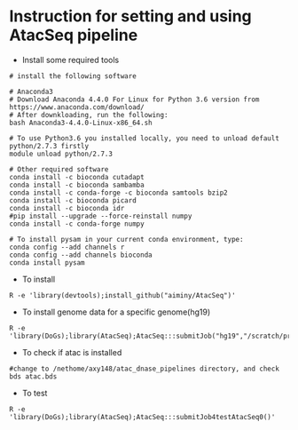 # Instruction for setting and using AtacSeq pipeline

* Install some required tools
```{}
# install the following software

# Anaconda3
# Download Anaconda 4.4.0 For Linux for Python 3.6 version from https://www.anaconda.com/download/
# After downkloading, run the following:
bash Anaconda3-4.4.0-Linux-x86_64.sh

# To use Python3.6 you installed locally, you need to unload default python/2.7.3 firstly
module unload python/2.7.3

# Other required software
conda install -c bioconda cutadapt
conda install -c bioconda sambamba
conda install -c conda-forge -c bioconda samtools bzip2
conda install -c bioconda picard
conda install -c bioconda idr
#pip install --upgrade --force-reinstall numpy
conda install -c conda-forge numpy

# To install pysam in your current conda environment, type:
conda config --add channels r
conda config --add channels bioconda
conda install pysam

```

* To install
```{r}
R -e 'library(devtools);install_github("aiminy/AtacSeq")'
```

* To install genome data for a specific genome(hg19) 
```{r}
R -e 'library(DoGs);library(AtacSeq);AtacSeq:::submitJob("hg19","/scratch/projects/bbc/aiminy_project/AtacSeq")'

```

* To check if atac is installed
```{r}
#change to /nethome/axy148/atac_dnase_pipelines directory, and check
bds atac.bds
```

* To test
```{r}
R -e 'library(DoGs);library(AtacSeq);AtacSeq:::submitJob4testAtacSeq0()'
```
